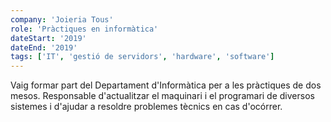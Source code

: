```yaml
---
company: 'Joieria Tous'
role: 'Pràctiques en informàtica'
dateStart: '2019'
dateEnd: '2019'
tags: ['IT', 'gestió de servidors', 'hardware', 'software']
---
```


Vaig formar part del Departament d'Informàtica per a les pràctiques de dos mesos.
Responsable d'actualitzar el maquinari i el programari de diversos sistemes i
d'ajudar a resoldre problemes tècnics en cas d'ocórrer.

